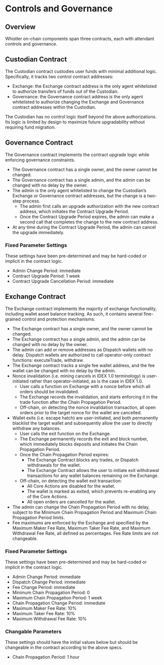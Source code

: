 <!-- markdownlint-disable MD007 -->

# Controls and Governance

## Overview

Whistler on-chain components span three contracts, each with attendant controls and governance.

## Custodian Contract

The Custodian contract custodies user funds with minimal additional logic. Specifically, it tracks two control contract addresses:

- Exchange: the Exchange contract address is the only agent whitelisted to authorize transfers of funds out of the Custodian.
- Governance: the Governance contract address is the only agent whitelisted to authorize changing the Exchange and
Governance contract addresses within the Custodian.
  
The Custodian has no control logic itself beyond the above authorizations. Its logic is limited by design to maximize
future upgradability without requiring fund migration.

## Governance Contract

The Governance contract implements the contract upgrade logic while enforcing governance constraints.

- The Governance contract has a single owner, and the owner cannot be changed.
- The Governance contract has a single admin, and the admin can be changed with no delay by the owner.
- The admin is the only agent whitelisted to change the Custodian’s Exchange or Governance contract addresses, but the
change is a two-step process.
  - The admin first calls an upgrade authorization with the new contract address, which initiates the Contract Upgrade
Period.
  - Once the Contract Upgrade Period expires, the admin can make a second call that completes the change to the new
contract address.
- At any time during the Contract Upgrade Period, the admin can cancel the upgrade immediately.

### Fixed Parameter Settings

These settings have been pre-determined and may be hard-coded or implicit in the contract logic.

- Admin Change Period: immediate
- Contract Upgrade Period: 1 week
- Contract Upgrade Cancellation Period: immediate
  
## Exchange Contract

The Exchange contract implements the majority of exchange functionality, including wallet asset balance tracking. As
such, it contains several fine-grained control and protection mechanisms:

- The Exchange contract has a single owner, and the owner cannot be changed.
- The Exchange contract has a single admin, and the admin can be changed with no delay by the owner.
- The admin can add or remove addresses as Dispatch wallets with no delay. Dispatch wallets are authorized to call
operator-only contract functions: executeTrade, withdraw.
- The Exchange contract tracks a single fee wallet address, and the fee wallet can be changed with no delay by the admin.
- Nonce invalidation (i.e. mining cancels in IDEX 1.0 terminology) is user-initiated rather than operator-initiated, as is the case in IDEX 1.0.
  - User calls a function on Exchange with a nonce before which all orders should be invalidated.
  - The Exchange records the invalidation, and starts enforcing it in the trade function after the Chain Propagation Period.
  - Off-chain, on detecting the nonce invalidation transaction, all open orders prior to the target nonce for the wallet
are cancelled.
- Wallet exits (i.e. escape hatch) are user-initiated, and both permanently blacklist the target wallet and subsequently
allow the user to directly withdraw any balances.
  - User calls the exit function on the Exchange.
  - The Exchange permanently records the exit and block number, which immediately blocks deposits and initiates the Chain Propagation Period.
  - Once the Chain Propagation Period expires:
    - The Exchange Contract blocks any trades, or Dispatch withdrawals for the wallet.
    - The Exchange Contract allows the user to initiate exit withdrawal transactions for any wallet balances remaining on the Exchange.
  - Off-chain, on detecting the wallet exit transaction:
    - All Core Actions are disabled for the wallet.
    - The wallet is marked as exited, which prevents re-enabling any of the Core Actions.
    - All open orders are cancelled for the wallet.
- The admin can change the Chain Propagation Period with no delay, subject to the Minimum Chain Propagation Period and
Maximum Chain Propagation Period limits.
- Fee maximums are enforced by the Exchange and specified by the Maximum Maker Fee Rate, Maximum Taker Fee Rate, and
Maximum Withdrawal Fee Rate, all defined as percentages. Fee Rate limits are not changeable.

### Fixed Parameter Settings

These settings have been pre-determined and may be hard-coded or implicit in the contract logic.

- Admin Change Period: immediate
- Dispatch Change Period: immediate
- Fee Change Period: immediate
- Minimum Chain Propagation Period: 0
- Maximum Chain Propagation Period: 1 week
- Chain Propagation Change Period: immediate
- Maximum Maker Fee Rate: 10%
- Maximum Taker Fee Rate: 10%
- Maximum Withdrawal Fee Rate: 10%

### Changable Parameters

These settings should have the initial values below but should be changeable in the contract according to the above specs.

- Chain Propagation Period: 1 hour
